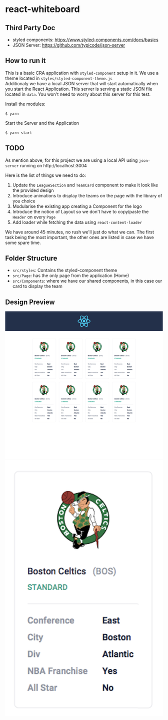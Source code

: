# react-whiteboard

## Third Party Doc

- styled components: https://www.styled-components.com/docs/basics
- JSON Server: https://github.com/typicode/json-server

## How to run it

This is a basic CRA application with `styled-component` setup in it. We use a theme located in `styles/styled-component-theme.js`  
Additionaly we have a local JSON server that will start automatically when you start the React Application. This server is serving a static JSON file located in `data`.
You won't need to worry about this server for this test.

Install the modules:

```shell
$ yarn
```

Start the Server and the Application

```shell
$ yarn start
```

## TODO

As mention above, for this project we are using a local API using `json-server` running on http://localhost:3004

Here is the list of things we need to do:

1. Update the `LeagueSection` and `TeamCard` component to make it look like the provided design
2. Introduce animations to display the teams on the page with the library of you choice
3. Modularise the existing app creating a Component for the logo
4. Introduce the notion of Layout so we don't have to copy/paste the `Header` on every `Page`
5. Add loader while fetching the data using `react-content-loader`

We have around 45 minutes, no rush we'll just do what we can.
The first task being the most important, the other ones are listed in case we have some spare time.

## Folder Structure

- `src/styles`: Contains the styled-component theme
- `src/Page`: has the only page from the application (Home)
- `src/Components`: where we have our shared components, in this case our card to display the team

## Design Preview

![Design Preview](https://github.com/TheRocketLab/react-whiteboard-frontend/blob/nba/docs/demo-nba.png)
![Card Preview](https://github.com/TheRocketLab/react-whiteboard-frontend/blob/nba/docs/nba-card.png)
